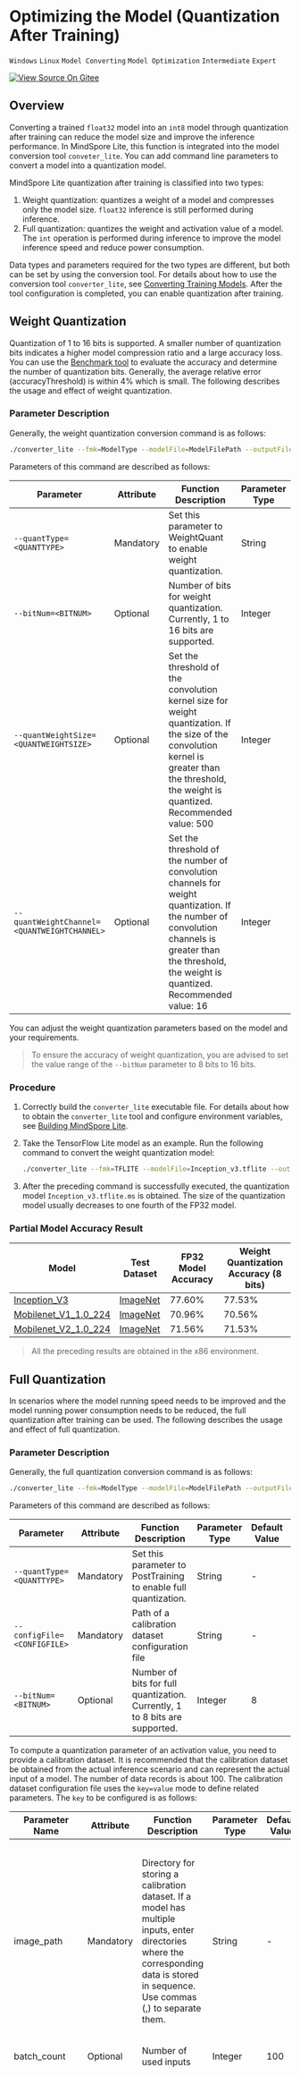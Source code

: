 # Optimizing the Model (Quantization After Training)

`Windows` `Linux` `Model Converting` `Model Optimization` `Intermediate` `Expert`

[![View Source On Gitee](../_static/logo_source.png)](https://gitee.com/mindspore/docs/blob/r1.2/tutorials/lite/source_en/use/post_training_quantization.md)

## Overview

Converting a trained `float32` model into an `int8` model through quantization after training can reduce the model size and improve the inference performance. In MindSpore Lite, this function is integrated into the model conversion tool `conveter_lite`. You can add command line parameters to convert a model into a quantization model.

MindSpore Lite quantization after training is classified into two types:

1. Weight quantization: quantizes a weight of a model and compresses only the model size. `float32` inference is still performed during inference.
2. Full quantization: quantizes the weight and activation value of a model. The `int` operation is performed during inference to improve the model inference speed and reduce power consumption.

Data types and parameters required for the two types are different, but both can be set by using the conversion tool. For details about how to use the conversion tool `converter_lite`, see [Converting Training Models](https://www.mindspore.cn/tutorial/lite/en/r1.2/use/converter_tool.html). After the tool configuration is completed, you can enable quantization after training.

## Weight Quantization

Quantization of 1 to 16 bits is supported. A smaller number of quantization bits indicates a higher model compression ratio and a large accuracy loss. You can use the [Benchmark tool](https://www.mindspore.cn/tutorial/lite/en/r1.2/use/benchmark_tool.html) to evaluate the accuracy and determine the number of quantization bits. Generally, the average relative error (accuracyThreshold) is within 4% which is small. The following describes the usage and effect of weight quantization.

### Parameter Description

Generally, the weight quantization conversion command is as follows:

```bash
./converter_lite --fmk=ModelType --modelFile=ModelFilePath --outputFile=ConvertedModelPath --quantType=WeightQuant --bitNum=BitNumValue --quantWeightSize=ConvWeightQuantSizeThresholdValue --quantWeightChannel=ConvWeightQuantChannelThresholdValue
```

Parameters of this command are described as follows:

| Parameter | Attribute | Function Description | Parameter Type | Default Value | Value Range |
| -------- | ------- | -----       | -----    |----- | -----     |
| `--quantType=<QUANTTYPE>` | Mandatory |Set this parameter to WeightQuant to enable weight quantization. | String | - | WeightQuant |
| `--bitNum=<BITNUM>` | Optional | Number of bits for weight quantization. Currently, 1 to 16 bits are supported. | Integer | 8 | \[1, 16] |
| `--quantWeightSize=<QUANTWEIGHTSIZE>` | Optional | Set the threshold of the convolution kernel size for weight quantization. If the size of the convolution kernel is greater than the threshold, the weight is quantized. Recommended value: 500 | Integer | 0 | \[0, +∞) |
| `--quantWeightChannel=<QUANTWEIGHTCHANNEL>` | Optional | Set the threshold of the number of convolution channels for weight quantization. If the number of convolution channels is greater than the threshold, the weight is quantized. Recommended value: 16 | Integer | 16 | \[0, +∞)|

You can adjust the weight quantization parameters based on the model and your requirements.
> To ensure the accuracy of weight quantization, you are advised to set the value range of the `--bitNum` parameter to 8 bits to 16 bits.

### Procedure

1. Correctly build the `converter_lite` executable file. For details about how to obtain the `converter_lite` tool and configure environment variables, see [Building MindSpore Lite](https://www.mindspore.cn/tutorial/lite/en/r1.2/use/build.html).
2. Take the TensorFlow Lite model as an example. Run the following command to convert the weight quantization model:

    ```bash
    ./converter_lite --fmk=TFLITE --modelFile=Inception_v3.tflite --outputFile=Inception_v3.tflite --quantType=WeightQuant --bitNum=8 --quantWeightSize=0 --quantWeightChannel=0
    ```

3. After the preceding command is successfully executed, the quantization model `Inception_v3.tflite.ms` is obtained. The size of the quantization model usually decreases to one fourth of the FP32 model.

### Partial Model Accuracy Result

 | Model | Test Dataset | FP32 Model Accuracy | Weight Quantization Accuracy (8 bits) |
 | --------            | -------              | -----            | -----     |
 | [Inception_V3](https://storage.googleapis.com/download.tensorflow.org/models/tflite/model_zoo/upload_20180427/inception_v3_2018_04_27.tgz) | [ImageNet](http://image-net.org/) |  77.60%   |   77.53%  |
 | [Mobilenet_V1_1.0_224](https://storage.googleapis.com/download.tensorflow.org/models/mobilenet_v1_2018_02_22/mobilenet_v1_1.0_224.tgz)      | [ImageNet](http://image-net.org/) |  70.96%  |  70.56% |
 | [Mobilenet_V2_1.0_224](https://storage.googleapis.com/download.tensorflow.org/models/tflite_11_05_08/mobilenet_v2_1.0_224.tgz)      | [ImageNet](http://image-net.org/) | 71.56%  |  71.53%  |

> All the preceding results are obtained in the x86 environment.

## Full Quantization

In scenarios where the model running speed needs to be improved and the model running power consumption needs to be reduced, the full quantization after training can be used. The following describes the usage and effect of full quantization.

### Parameter Description

Generally, the full quantization conversion command is as follows:

```bash
./converter_lite --fmk=ModelType --modelFile=ModelFilePath --outputFile=ConvertedModelPath --quantType=PostTraining --bitNum=8 --configFile=config.cfg
```

Parameters of this command are described as follows:

| Parameter | Attribute | Function Description | Parameter Type | Default Value | Value Range |
| -------- | ------- | -----       | -----    |----- | -----     |
| `--quantType=<QUANTTYPE>` | Mandatory | Set this parameter to PostTraining to enable full quantization. | String | - | PostTraining |
| `--configFile=<CONFIGFILE>` | Mandatory | Path of a calibration dataset configuration file | String | - | - |
| `--bitNum=<BITNUM>` | Optional | Number of bits for full quantization. Currently, 1 to 8 bits are supported. | Integer | 8 | \[1, 8] |

To compute a quantization parameter of an activation value, you need to provide a calibration dataset. It is recommended that the calibration dataset be obtained from the actual inference scenario and can represent the actual input of a model. The number of data records is about 100.
The calibration dataset configuration file uses the `key=value` mode to define related parameters. The `key` to be configured is as follows:

| Parameter Name | Attribute | Function Description | Parameter Type | Default Value | Value Range |
| -------- | ------- | -----          | -----    | -----     |  ----- |
| image_path | Mandatory | Directory for storing a calibration dataset. If a model has multiple inputs, enter directories where the corresponding data is stored in sequence. Use commas (,) to separate them. | String | - | The directory stores the input data that can be directly used for inference. Since the current framework does not support data preprocessing, all data must be converted in advance to meet the input requirements of inference. |
| batch_count | Optional | Number of used inputs | Integer | 100 | (0, +∞) |
| method_x | Optional | Input and output data quantization algorithms at the network layer | String  |  KL  | KL, MAX_MIN, or RemovalOutlier.  <br> KL: quantizes and calibrates the data range based on [KL divergence](http://on-demand.gputechconf.com/gtc/2017/presentation/s7310-8-bit-inference-with-tensorrt.pdf).  <br> MAX_MIN: data quantization parameter computed based on the maximum and minimum values.  <br> RemovalOutlier: removes the maximum and minimum values of data based on a certain proportion and then calculates the quantization parameters.  <br> If the calibration dataset is consistent with the input data during actual inference, MAX_MIN is recommended. If the noise of the calibration dataset is large, KL or RemovalOutlier is recommended.
| thread_num | Optional | Number of threads used when the calibration dataset is used to execute the inference process | Integer | 1 | (0, +∞) |
| bias_correction | Optional | Indicate whether to correct the quantization error. | Boolean | false | True or false. After this parameter is enabled, the accuracy of the converted model can be improved. You are advised to set this parameter to true. |

> For a multi-input model, different input data must be stored in different directories. In addition, names of all files in each directory must be sorted in ascending lexicographic order to ensure one-to-one mapping. For example, a model has two inputs input0 and input1, and there are two calibration datasets (batch_count=2). The data of input0 is stored in the /dir/input0/ directory. The input data files are data_1.bin and data_2.bin. The data of input1 is stored in the /dir/input1/ directory. The input data files are data_a.bin and data_b.bin. The (data_1.bin, data_a.bin) is regarded as a group of inputs and the (data_2.bin, data_b.bin) is regarded as another group of inputs.

### Procedure

1. Correctly build the `converter_lite` executable file.
2. Prepare a calibration dataset. Assume that the dataset is stored in the `/dir/images` directory. Configure the `config.cfg` file. The content is as follows:

    ```python
    image_path=/dir/images
    batch_count=100
    method_x=MAX_MIN
    thread_num=1
    bias_correction=true
    ```

   The calibration dataset can be a subset of the test dataset. Each file stored in the `/dir/images` directory must be pre-processed input data, and each file can be directly used as the input for inference.
3. Take the MindSpore model as an example. Run the following command to convert the full quantization model:

    ```bash
    ./converter_lite --fmk=MINDIR --modelFile=lenet.mindir --outputFile=lenet_quant --quantType=PostTraining --configFile=config.cfg
    ```

4. After the preceding command is successfully executed, the quantization model `lenet_quant.ms` is obtained. Generally, the size of the quantization model decreases to one fourth of the FP32 model.

### Partial Model Accuracy Result

 | Model | Test Dataset | method_x | FP32 Model Accuracy | Full Quantization Accuracy (8 bits) | Description |
 | --------            | -------      | -----          | -----            | -----     | -----  |
 | [Inception_V3](https://storage.googleapis.com/download.tensorflow.org/models/tflite/model_zoo/upload_20180427/inception_v3_2018_04_27.tgz) | [ImageNet](http://image-net.org/) | KL |    77.60%   |   77.40%   | Randomly select 100 images from the ImageNet Validation dataset as a calibration dataset. |
 | [Mobilenet_V1_1.0_224](https://storage.googleapis.com/download.tensorflow.org/models/mobilenet_v1_2018_02_22/mobilenet_v1_1.0_224.tgz) | [ImageNet](http://image-net.org/) | KL |    70.96%    |  70.31%  | Randomly select 100 images from the ImageNet Validation dataset as a calibration dataset. |
 | [Mobilenet_V2_1.0_224](https://storage.googleapis.com/download.tensorflow.org/models/tflite_11_05_08/mobilenet_v2_1.0_224.tgz)      | [ImageNet](http://image-net.org/) | MAX_MIN |    71.56%    |  71.16%  | Randomly select 100 images from the ImageNet Validation dataset as a calibration dataset. |

> All the preceding results are obtained in the x86 environment, and `bias_correction=true` is set.

